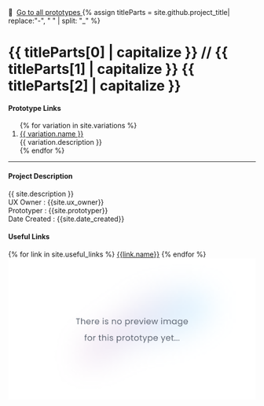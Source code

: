 <div class="main-container">
    🚀&nbsp;
    <a target="_blank" href="https://www.prototype-land.com">
   	 Go to all prototypes
   </a>
   {% assign titleParts = site.github.project_title| replace:"-", " " | split: "_" %}
   <h1 class="main-heading"> {{  titleParts[0] | capitalize }} // {{ titleParts[1] | capitalize }} {{ titleParts[2] | capitalize }}</h1>
   <div class="content-container">
      <div class="left-side">
         <h4 class="links-heading">Prototype Links
         </h4>
         <ol>
            {% for variation in site.variations %}
            <li>
               <a
                  target="_blank"
                  href="{{ variation.url }}"
                  >
               {{ variation.name }}
               </a>
               <div class="variation-description">
                  {{ variation.description }}
               </div>
            </li>
            {% endfor %}
         </ol>
         <div>
            <hr/>
            <h4 class="project-description-heading">Project Description</h4>
            <div class="project-description">{{ site.description }}</div>
            <div class="project-details">UX Owner : {{site.ux_owner}}</div>
            <div class="project-details">Prototyper : {{site.prototyper}}</div>
            <div class="project-details">Date Created : {{site.date_created}}</div>
            <h4 >Useful Links</h4>
            {% for link in site.useful_links %}
            <a target="_blank"
               href="{{ link.url }}">{{link.name}}</a>
            {% endfor %}
         </div>
      </div>
      <div>
         <div class="right-side">
            <img src="screenshot.png" />
         </div>
      </div>
   </div>
</div>
